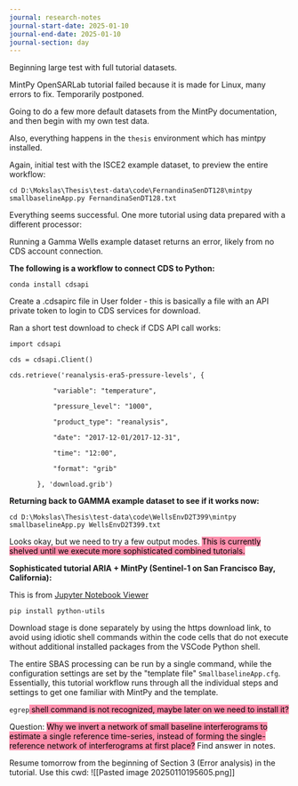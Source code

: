 ```yaml
---
journal: research-notes
journal-start-date: 2025-01-10
journal-end-date: 2025-01-10
journal-section: day
---
```

Beginning large test with full tutorial datasets.

MintPy OpenSARLab tutorial failed because it is made for Linux, many errors to fix. Temporarily postponed.

Going to do a few more default datasets from the MintPy documentation, and then begin with my own test data.

Also, everything happens in the `thesis` environment which has mintpy installed.

Again, initial test with the ISCE2 example dataset, to preview the entire workflow:

```
cd D:\Mokslas\Thesis\test-data\code\FernandinaSenDT128\mintpy
smallbaselineApp.py FernandinaSenDT128.txt
```

Everything seems successful. One more tutorial using data prepared with a different processor:

Running a Gamma Wells example dataset returns an error, likely from no CDS account connection.

**The following is a workflow to connect CDS to Python:**

```
conda install cdsapi
```

Create a .cdsapirc file in User folder - this is basically a file with an API private token to login to CDS services for download.

Ran a short test download to check if CDS API call works:

```
import cdsapi

cds = cdsapi.Client()

cds.retrieve('reanalysis-era5-pressure-levels', {

           "variable": "temperature",

           "pressure_level": "1000",

           "product_type": "reanalysis",

           "date": "2017-12-01/2017-12-31",

           "time": "12:00",

           "format": "grib"

       }, 'download.grib')
```

**Returning back to GAMMA example dataset to see if it works now:**

```
cd D:\Mokslas\Thesis\test-data\code\WellsEnvD2T399\mintpy
smallbaselineApp.py WellsEnvD2T399.txt
```

Looks okay, but we need to try a few output modes. <mark style="background: #FF5582A6;">This is currently shelved until we execute more sophisticated combined tutorials.</mark>

**Sophisticated tutorial ARIA + MintPy (Sentinel-1 on San Francisco Bay, California):**

This is from [Jupyter Notebook Viewer](https://nbviewer.org/github/insarlab/MintPy-tutorial/blob/main/workflows/smallbaselineApp_aria.ipynb)

```
pip install python-utils
```

Download stage is done separately by using the https download link, to avoid using idiotic shell commands within the code cells that do not execute without additional installed packages from the VSCode Python shell.

The entire SBAS processing can be run by a single command, while the configuration settings are set by the "template file" `SmallbaselineApp.cfg`.  Essentially, this tutorial workflow runs through all the individual steps and settings to get one familiar with MintPy and the template. 

`egrep`<mark style="background: #FF5582A6;"> shell command is not recognized, maybe later on we need to install it?</mark>

Question: <mark style="background: #FF5582A6;">Why we invert a network of small baseline interferograms to estimate a single reference time-series, instead of forming the single-reference network of interferograms at first place?</mark> Find answer in notes.

Resume tomorrow from the beginning of Section 3 (Error analysis) in the tutorial.
Use this cwd:
![[Pasted image 20250110195605.png]]


